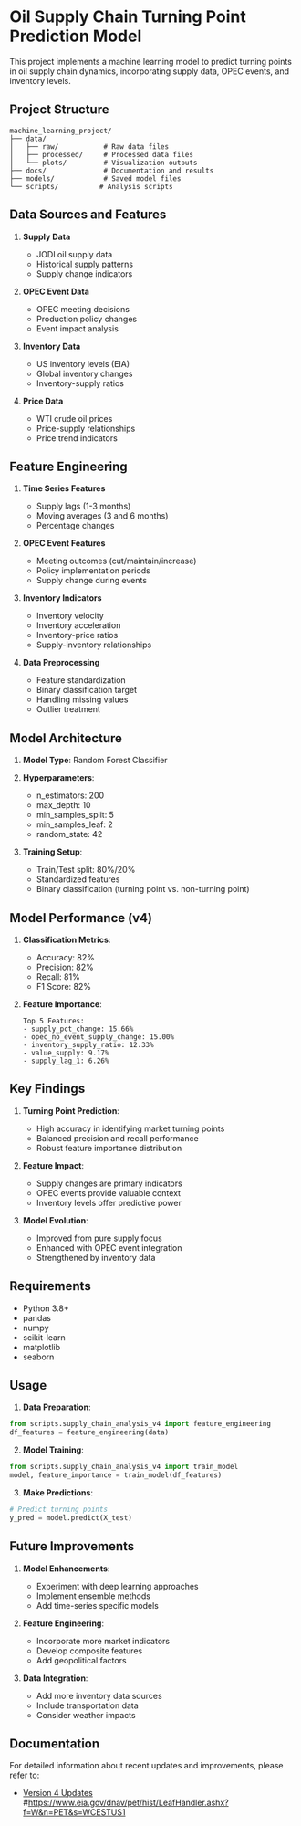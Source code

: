 # Oil Supply Chain Turning Point Prediction Model

This project implements a machine learning model to predict turning points in oil supply chain dynamics, incorporating supply data, OPEC events, and inventory levels.

## Project Structure

```
machine_learning_project/
├── data/
│   ├── raw/           # Raw data files
│   ├── processed/     # Processed data files
│   └── plots/         # Visualization outputs
├── docs/              # Documentation and results
├── models/            # Saved model files
└── scripts/          # Analysis scripts
```

## Data Sources and Features

1. **Supply Data**
   - JODI oil supply data
   - Historical supply patterns
   - Supply change indicators

2. **OPEC Event Data**
   - OPEC meeting decisions
   - Production policy changes
   - Event impact analysis
   
3. **Inventory Data**
   - US inventory levels (EIA)
   - Global inventory changes
   - Inventory-supply ratios

4. **Price Data**
   - WTI crude oil prices
   - Price-supply relationships
   - Price trend indicators

## Feature Engineering

1. **Time Series Features**
   - Supply lags (1-3 months)
   - Moving averages (3 and 6 months)
   - Percentage changes

2. **OPEC Event Features**
   - Meeting outcomes (cut/maintain/increase)
   - Policy implementation periods
   - Supply change during events

3. **Inventory Indicators**
   - Inventory velocity
   - Inventory acceleration
   - Inventory-price ratios
   - Supply-inventory relationships

4. **Data Preprocessing**
   - Feature standardization
   - Binary classification target
   - Handling missing values
   - Outlier treatment

## Model Architecture

1. **Model Type**: Random Forest Classifier

2. **Hyperparameters**:
   - n_estimators: 200
   - max_depth: 10
   - min_samples_split: 5
   - min_samples_leaf: 2
   - random_state: 42

3. **Training Setup**:
   - Train/Test split: 80%/20%
   - Standardized features
   - Binary classification (turning point vs. non-turning point)

## Model Performance (v4)

1. **Classification Metrics**:
   - Accuracy: 82%
   - Precision: 82%
   - Recall: 81%
   - F1 Score: 82%

2. **Feature Importance**:
   ```
   Top 5 Features:
   - supply_pct_change: 15.66%
   - opec_no_event_supply_change: 15.00%
   - inventory_supply_ratio: 12.33%
   - value_supply: 9.17%
   - supply_lag_1: 6.26%
   ```

## Key Findings

1. **Turning Point Prediction**:
   - High accuracy in identifying market turning points
   - Balanced precision and recall performance
   - Robust feature importance distribution

2. **Feature Impact**:
   - Supply changes are primary indicators
   - OPEC events provide valuable context
   - Inventory levels offer predictive power

3. **Model Evolution**:
   - Improved from pure supply focus
   - Enhanced with OPEC event integration
   - Strengthened by inventory data

## Requirements

- Python 3.8+
- pandas
- numpy
- scikit-learn
- matplotlib
- seaborn

## Usage

1. **Data Preparation**:
```python
from scripts.supply_chain_analysis_v4 import feature_engineering
df_features = feature_engineering(data)
```

2. **Model Training**:
```python
from scripts.supply_chain_analysis_v4 import train_model
model, feature_importance = train_model(df_features)
```

3. **Make Predictions**:
```python
# Predict turning points
y_pred = model.predict(X_test)
```

## Future Improvements

1. **Model Enhancements**:
   - Experiment with deep learning approaches
   - Implement ensemble methods
   - Add time-series specific models

2. **Feature Engineering**:
   - Incorporate more market indicators
   - Develop composite features
   - Add geopolitical factors

3. **Data Integration**:
   - Add more inventory data sources
   - Include transportation data
   - Consider weather impacts

## Documentation

For detailed information about recent updates and improvements, please refer to:
- [Version 4 Updates](docs/version4_updates.md)
#https://www.eia.gov/dnav/pet/hist/LeafHandler.ashx?f=W&n=PET&s=WCESTUS1